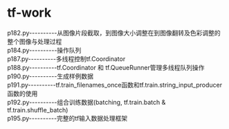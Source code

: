 # tf-work
p182.py----------从图像片段截取，到图像大小调整在到图像翻转及色彩调整的整个图像与处理过程<br>
p184.py----------操作队列<br>
p187.py----------多线程控制tf.Coordinator<br>
p188.py----------tf.Coordinator 和 tf.QueueRunner管理多线程队列操作<br>
p190.py----------生成样例数据<br>
p191.py----------tf.train_filenames_once函数和tf.train.string_input_producer 函数的使用<br>
p192.py----------组合训练数据(batching, tf.train.batch & tf.train.shuffle_batch)<br>
p195.py----------完整的tf输入数据处理框架<br>
